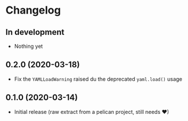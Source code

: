 # Changelog

## In development

- Nothing yet

## 0.2.0 (2020-03-18)

- Fix the `YAMLLoadWarning` raised du the deprecated `yaml.load()` usage


## 0.1.0 (2020-03-14)

- Initial release (raw extract from a pelican project, still needs ❤)

